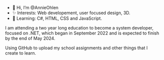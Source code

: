 - 👋 Hi, I’m @AnnieOhlen
- ✨ Interests: Web developement, user focused design, 3D.
- 🌱 Learning: C#, HTML, CSS and JavaScript.

I am attending a two year long education to become a system developer, focused on .NET, which began in September 2022 and is expected to finish by the end of May 2024.

Using GitHub to upload my school assignments and other things that I create to learn.

<!---
AnnieOhlen/AnnieOhlen is a ✨ special ✨ repository because its `README.md` (this file) appears on your GitHub profile.
You can click the Preview link to take a look at your changes.
--->

<!---
Removed from the original template, maybe for later use:
👀 (moved from interests...)
- 💞️ I’m looking to collaborate on ...
- 📫 How to reach me ...
Moved  from under "interested in".
--->
